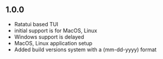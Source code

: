 ## 1.0.0 

- Ratatui based TUI
- initial support is for MacOS, Linux
- Windows support is delayed
- MacOS, Linux application setup
- Added build versions system with a (mm-dd-yyyy) format